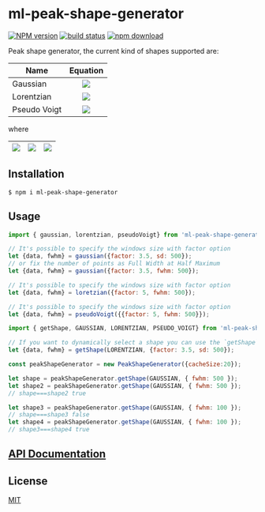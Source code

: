 # ml-peak-shape-generator

[![NPM version][npm-image]][npm-url]
[![build status][ci-image]][ci-url]
[![npm download][download-image]][download-url]

Peak shape generator, the current kind of shapes supported are:

| Name         |                                                                                                                            Equation                                                                                                                             | 
| ------------ | :-------------------------------------------------------------------------------------------------------------------------------------------------------------------------------------------------------------------------------------------------------------: |
| Gaussian     |                                                                 <img src="https://tex.cheminfo.org/?tex=y%5Ccdot%20exp%5Cleft%5B-%5Cfrac%7B1%7D%7B2%7D%5Cfrac%7B%5Cdelta%7D%7B%5Csigma%5E2%7D%5Cright%5D"/>                                                               |
| Lorentzian   |                                                                             <img src="https://tex.cheminfo.org/?tex=y%5Ccdot%5Cfrac%7B%5Comega%5E2%7D%7B4%5Cdelta%20%2B%20%5Comega%5E2%7D"/>                                                                            |
| Pseudo Voigt | <img src="https://tex.cheminfo.org/?tex=y%20%5Ccdot%5Cleft%5Bx_g%5Ccdot%20exp%5Cleft%5B-%5Cfrac%7B1%7D%7B2%7D%5Cfrac%7B%5Cdelta%7D%7B%5Csigma%5E2%7D%5Cright%5D%20%2B%20x_l%5Ccdot%5Cfrac%7B%5Comega%5E2%7D%7B4%5Cdelta%20%2B%20%5Comega%5E2%7D%5Cright%5D"/> |

where

| <img src="https://tex.cheminfo.org/?tex=%5Cdelta%20%3D%20%5Cleft(t%20-%20x%5Cright)%5E2%0A"/> | <img src="https://tex.cheminfo.org/?tex=%5Csigma%20%3D%20%5Cfrac%7Bwidth%7D%7B2%5Csqrt%7B2%20%5Ccdot%20ln(2)%7D%7D"/> | <img src="https://tex.cheminfo.org/?tex=%5Comega%20%3D%20width"/>|
| --------------------------------------------------------------------------------------------- | :--------------------------------------------------------------------------------------------------------------------: | :--------------------------------------------------------------------------------------------------- |

## Installation

`$ npm i ml-peak-shape-generator`

## Usage

```js
import { gaussian, lorentzian, pseudoVoigt} from 'ml-peak-shape-generator';

// It's possible to specify the windows size with factor option
let {data, fwhm} = gaussian({factor: 3.5, sd: 500});
// or fix the number of points as Full Width at Half Maximum
let {data, fwhm} = gaussian({factor: 3.5, fwhm: 500});

// It's possible to specify the windows size with factor option
let {data, fwhm} = loretzian({factor: 5, fwhm: 500});

// It's possible to specify the windows size with factor option
let {data, fwhm} = pseudoVoigt({{factor: 5, fwhm: 500}});
```

```js
import { getShape, GAUSSIAN, LORENTZIAN, PSEUDO_VOIGT} from 'ml-peak-shape-generator';

// If you want to dynamically select a shape you can use the `getShape` method.
let {data, fwhm} = getShape(LORENTZIAN, {factor: 3.5, sd: 500});

```

```js
const peakShapeGenerator = new PeakShapeGenerator({cacheSize:20});

let shape = peakShapeGenerator.getShape(GAUSSIAN, { fwhm: 500 });
let shape2 = peakShapeGenerator.getShape(GAUSSIAN, { fwhm: 500 });
// shape===shape2 true

let shape3 = peakShapeGenerator.getShape(GAUSSIAN, { fwhm: 100 });
// shape===shape3 false
let shape4 = peakShapeGenerator.getShape(GAUSSIAN, { fwhm: 100 });
// shape3===shape4 true
```




## [API Documentation](https://mljs.github.io/peak-shape-generator/)

## License

[MIT](./LICENSE)

[npm-image]: https://img.shields.io/npm/v/ml-peak-shape-generator.svg
[npm-url]: https://www.npmjs.com/package/ml-peak-shape-generator
[ci-image]: https://github.com/mljs/peak-shape-generator/workflows/Node.js%20CI/badge.svg?branch=master
[ci-url]: https://github.com/mljs/peak-shape-generator/actions?query=workflow%3A%22Node.js+CI%22
[download-image]: https://img.shields.io/npm/dm/ml-peak-shape-generator.svg
[download-url]: https://www.npmjs.com/package/ml-peak-shape-generator
